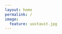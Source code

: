 ```yaml
---
layout: home
permalink: /
image:
  feature: uustaust.jpg
---
```


<div class="tiles">
</div><!-- /.tiles -->
